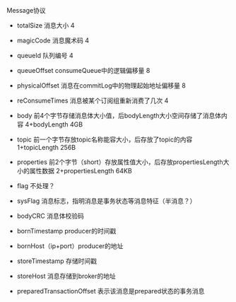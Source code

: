Message协议
- totalSize 消息大小 4
- magicCode 消息魔术码 4
- queueId 队列编号 4
- queueOffset consumeQueue中的逻辑偏移量 8
- physicalOffset 消息在commitLog中的物理起始地址偏移量 8
- reConsumeTimes 消息被某个订阅组重新消费了几次 4
- body 前4个字节存储消息体大小值，后bodyLength大小空间存储了消息体内容 4+bodyLength 4GB
- topic 前一个字节存放topic名称能容大小，后存放了topic的内容 1+topicLength 256B
- properties 前2个字节（short）存放属性值大小，后存放propertiesLength大小的属性数据 2+propertiesLength 64KB












- flag 不处理？
- sysFlag 消息标志，指明消息是事务状态等消息特征（半消息？）  
- bodyCRC 消息体校验码
- bornTimestamp producer的时间戳
- bornHost（ip+port）producer的地址
- storeTimestamp 存储时间戳
- storeHost  消息存储到broker的地址
- preparedTransactionOffset 表示该消息是prepared状态的事务消息